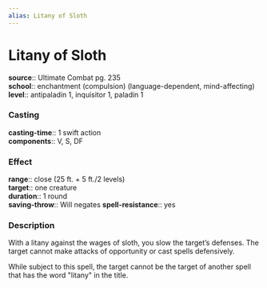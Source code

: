 ```yaml
---
alias: Litany of Sloth
---
```


# Litany of Sloth 

**source**:: Ultimate Combat pg. 235  
**school**:: enchantment (compulsion) (language-dependent, mind-affecting)
**level**:: antipaladin 1, inquisitor 1, paladin 1

### Casting 

**casting-time**:: 1 swift action  
**components**:: V, S, DF

### Effect 

**range**:: close (25 ft. + 5 ft./2 levels)  
**target**:: one creature  
**duration**:: 1 round  
**saving-throw**:: Will negates
**spell-resistance**:: yes

### Description 

With a litany against the wages of sloth, you slow the target’s defenses. The target cannot make attacks of opportunity or cast spells defensively.  
  
While subject to this spell, the target cannot be the target of another spell that has the word "litany" in the title.

